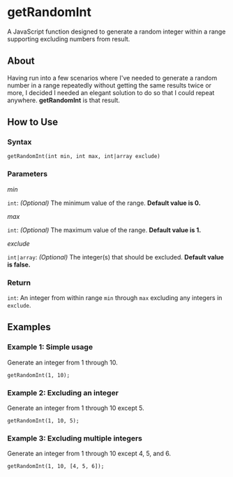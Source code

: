 # getRandomInt
A JavaScript function designed to generate a random integer within a range supporting excluding numbers from result.

## About
Having run into a few scenarios where I've needed to generate a random number in a range repeatedly without getting the same results twice or more, I decided I needed an elegant solution to do so that I could repeat anywhere. **getRandomInt** is that result.

## How to Use

### Syntax

`getRandomInt(int min, int max, int|array exclude)`

### Parameters

*min*

`int`: *(Optional)* The minimum value of the range. **Default value is 0.**

*max*

`int`: *(Optional)* The maximum value of the range. **Default value is 1.**

*exclude*

`int|array`: *(Optional)* The integer(s) that should be excluded. **Default value is false.**

### Return

`int`: An integer from within range `min` through `max` excluding any integers in `exclude`.

## Examples

### Example 1: Simple usage

Generate an integer from 1 through 10.

`getRandomInt(1, 10);`

### Example 2: Excluding an integer

Generate an integer from 1 through 10 except 5.

`getRandomInt(1, 10, 5);`

### Example 3: Excluding multiple integers

Generate an integer from 1 through 10 except 4, 5, and 6.

`getRandomInt(1, 10, [4, 5, 6]);`

